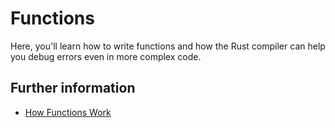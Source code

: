 # Functions

Here, you'll learn how to write functions and how the Rust compiler can help you debug errors even
in more complex code.

## Further information

- [How Functions Work](https://doc.rust-lang.org/book/ch03-03-how-functions-work.html)
